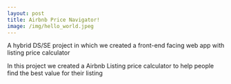 ```yaml
---
layout: post
title: Airbnb Price Navigator!
image: /img/hello_world.jpeg
---
```


A hybrid DS/SE project in which we created a front-end facing web app with listing price calculator 


In this project we created a Airbnb Listing price calculator to help people find the best value for their listing
